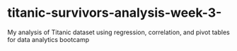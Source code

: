 # titanic-survivors-analysis-week-3-
My analysis of Titanic dataset using regression, correlation, and pivot tables for data analytics bootcamp
